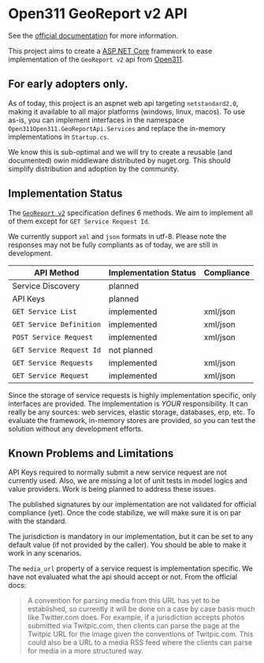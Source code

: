 # Open311 GeoReport v2 API

See the [official documentation](http://wiki.open311.org/GeoReport_v2/) for more information.

This project aims to create a [ASP.NET Core](https://docs.microsoft.com/en-ca/aspnet/core/)
framework to ease implementation of the `GeoReport v2` api from [Open311](http://www.open311.org/).

## For early adopters only.

As of today, this project is an aspnet web api targeting `netstandard2.0`,
making it available to all major platforms (windows, linux, macos).
To use as-is, you can implement interfaces in the namespace `Open311Open311.GeoReportApi.Services`
and replace the in-memory implementations in `Startup.cs`.

We know this is sub-optimal and we will try to create a reusable (and documented)
owin middleware distributed by nuget.org. This should simplify distribution
and adoption by the community.

## Implementation Status

The [`GeoReport v2`](http://wiki.open311.org/GeoReport_v2/) specification defines 6 methods.
We aim to implement all of them except for `GET Service Request Id`.

We currently support `xml` and `json` formats in utf-8. Please note the responses may not be fully
compliants as of today, we are still in development.

| API Method               | Implementation Status | Compliance |
|--------------------------|-----------------------|------------|
| Service Discovery        | planned               |            |
| API Keys                 | planned               |            |
| `GET Service List`       | implemented           | xml/json   |
| `GET Service Definition` | implemented           | xml/json   |
| `POST Service Request`   | implemented           | xml/json   |
| `GET Service Request Id` | not planned           |            |
| `GET Service Requests`   | implemented           | xml/json   |
| `GET Service Request`    | implemented           | xml/json   |

Since the storage of service requests is highly implementation specific, only interfaces are provided.
The implementation is *YOUR* responsibility. It can really be any sources: web services, elastic storage,
databases, erp, etc.  To evaluate the framework, in-memory stores are provided, so you can test the
solution without any development efforts.

## Known Problems and Limitations

API Keys required to normally submit a new service request are not currently used.
Also, we are missing a lot of unit tests in model logics and value providers.
Work is being planned to address these issues.

The published signatures by our implementation are not validated for official compliance (yet).
Once the code stabilize, we will make sure it is on par with the standard.

The jurisdiction is mandatory in our implementation, but it can be set to any default value
(if not provided by the caller). You should be able to make it work in any scenarios.

The `media_url` property of a service request is implementation specific. We have not evaluated
what the api should accept or not.  From the official docs:

> A convention for parsing media from this URL has yet to be established, so currently
> it will be done on a case by case basis much like Twitter.com does. For example,
> if a jurisdiction accepts photos submitted via Twitpic.com, then clients can parse the
> page at the Twitpic URL for the image given the conventions of Twitpic.com.
> This could also be a URL to a media RSS feed where the clients can parse for media
> in a more structured way.

